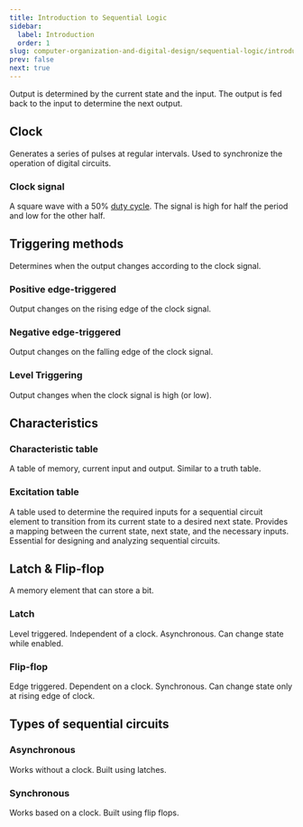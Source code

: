 ```yaml
---
title: Introduction to Sequential Logic
sidebar:
  label: Introduction
  order: 1
slug: computer-organization-and-digital-design/sequential-logic/introduction
prev: false
next: true
---
```


Output is determined by the current state and the input. The output is fed back
to the input to determine the next output.

## Clock

Generates a series of pulses at regular intervals. Used to synchronize the
operation of digital circuits.

### Clock signal

A square wave with a 50%
[duty cycle](/computer-organization-and-digital-design/basics/digital-logic-signals/#duty-cycle).
The signal is high for half the period and low for the other half.

## Triggering methods

Determines when the output changes according to the clock signal.

### Positive edge-triggered

Output changes on the rising edge of the clock signal.

### Negative edge-triggered

Output changes on the falling edge of the clock signal.

### Level Triggering

Output changes when the clock signal is high (or low).

## Characteristics

### Characteristic table

A table of memory, current input and output. Similar to a truth table.

### Excitation table

A table used to determine the required inputs for a sequential circuit element
to transition from its current state to a desired next state. Provides a mapping
between the current state, next state, and the necessary inputs. Essential for
designing and analyzing sequential circuits.

## Latch & Flip-flop

A memory element that can store a bit.

### Latch

Level triggered. Independent of a clock. Asynchronous. Can change state while enabled.

### Flip-flop

Edge triggered. Dependent on a clock. Synchronous. Can change state only at rising edge of clock.

## Types of sequential circuits

### Asynchronous

Works without a clock. Built using latches.

### Synchronous

Works based on a clock. Built using flip flops.
